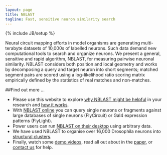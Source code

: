 ```yaml
---
layout: page
title: NBLAST
tagline: Fast, sensitive neuron similarity search
---
```

{% include JB/setup %}

Neural circuit mapping efforts in model organisms are generating multi-terabyte datasets of 10,000s of labelled neurons. Such data demand new computational tools to search and organize neurons. We present a general, sensitive and rapid algorithm, NBLAST, for measuring pairwise neuronal similarity. NBLAST considers both position and local geometry and works by decomposing a query and target neuron into short segments; matched segment pairs are scored using a log-likelihood ratio scoring matrix empirically defined by the statistics of real matches and non-matches.

##Find out more ...

* Please use this website to explore [why NBLAST might be helpful](why) in your research and [how it works](how).
* With [NBLAST online](nblast_online) you can query single neurons or fragments 
  against large databases of single neurons (FlyCircuit) or Gal4 expression patterns (FlyLight).
* Power users can run [NBLAST on their desktop](nblast_desktop) using arbitrary data.
* We have used NBLAST to organise over 16,000 Drosophila neurons into [structural clusters](clusters).
* Finally, watch some [demo videos](demos), read all out about in the [paper](paper), or [contact us](about) for help.
